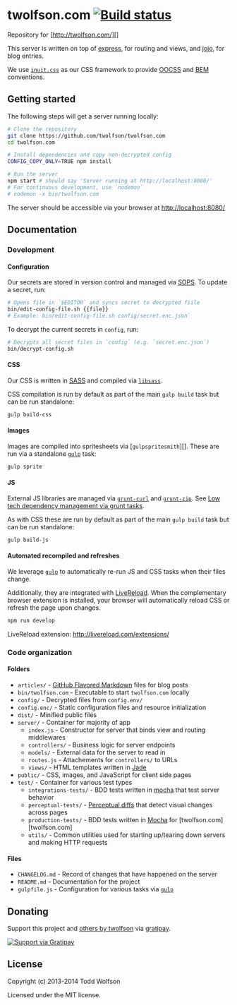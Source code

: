 # twolfson.com [![Build status](https://travis-ci.org/twolfson/twolfson.com.png?branch=master)](https://travis-ci.org/twolfson/twolfson.com)

Repository for [http://twolfson.com/][]

This server is written on top of [express][], for routing and views, and [jojo][], for blog entries.

We use [`inuit.css`][] as our CSS framework to provide [OOCSS][] and [BEM][] conventions.

[http://twolfson.com/]: http://twolfson.com/
[express]: http://expressjs.com/
[jojo]: https://github.com/twolfson/jojo/
[`inuit.css`]: https://github.com/csswizardry/inuit.css
[OOCSS]: http://oocss.org/
[BEM]: http://bem.info/

## Getting started
The following steps will get a server running locally:

```bash
# Clone the repository
git clone https://github.com/twolfson/twolfson.com
cd twolfson.com

# Install dependencies and copy non-decrypted config
CONFIG_COPY_ONLY=TRUE npm install

# Run the server
npm start # should say 'Server running at http://localhost:8080/'
# For continuous development, use `nodemon`
# nodemon -x bin/twolfson.com
```

The server should be accessible via your browser at [http://localhost:8080/](http://localhost:8080/)

## Documentation
### Development
#### Configuration
Our secrets are stored in version control and managed via [SOPS][]. To update a secret, run:

```bash
# Opens file in `$EDITOR` and syncs secret to decrypted fiile
bin/edit-config-file.sh {{file}}
# Example: bin/edit-config-file.sh config/secret.enc.json`
```

To decrypt the current secrets in `config`, run:

```bash
# Decrypts all secret files in `config` (e.g. `secret.enc.json`)
bin/decrypt-config.sh
```

[SOPS]: https://github.com/mozilla/sops

#### CSS
Our CSS is written in [SASS][] and compiled via [`libsass`][].

CSS compilation is run by default as part of the main `gulp build` task but can be run standalone:

```bash
gulp build-css
```

[SASS]: http://sass-lang.com/
[`libsass`]: https://github.com/sass/libsass

#### Images
Images are compiled into spritesheets via [`gulpspritesmith`][]. These are run via a standalone [`gulp`][] task:

```bash
gulp sprite
```

[`gulp`]: http://gulpjs.com/
[`gulp.spritesmith`]: https://github.com/twolfson/gulp.spritesmith

#### JS
External JS libraries are managed via [`grunt-curl`][] and [`grunt-zip`][]. See [Low tech dependency management via grunt tasks][lo-fi-grunt].

As with CSS these are run by default as part of the main `gulp build` task but can be run standalone:

```bash
gulp build-js
```

[`grunt-curl`]: https://github.com/twolfson/grunt-curl
[`grunt-zip`]: https://github.com/twolfson/grunt-zip
[lo-fi-grunt]: /2014-01-19-low-tech-dependency-management-via-grunt-tasks

#### Automated recompiled and refreshes
We leverage [`gulp`][] to automatically re-run JS and CSS tasks when their files change.

Additionally, they are integrated with [LiveReload][]. When the complementary browser extension is installed, your browser will automatically reload CSS or refresh the page upon changes.

```bash
npm run develop
```

LiveReload extension: http://livereload.com/extensions/

[LiveReload]: http://livereload.com/

### Code organization
#### Folders
- `articles/` - [GitHub Flavored Markdown][] files for blog posts
- `bin/twolfson.com` - Executable to start `twolfson.com` locally
- `config/` - Decrypted files from `config.env/`
- `config.enc/` - Static configuration files and resource initialization
- `dist/` - Minified public files
- `server/` - Container for majority of app
    - `index.js` - Constructor for server that binds view and routing middlewares
    - `controllers/` - Business logic for server endpoints
    - `models/` - External data for the server to read in
    - `routes.js` - Attachements for `controllers/` to URLs
    - `views/` - HTML templates written in [Jade][]
- `public/` - CSS, images, and JavaScript for client side pages
- `test/` - Container for various test types
    - `integrations-tests/` - BDD tests written in [mocha][] that test server behavior
    - `perceptual-tests/` - [Perceptual diffs][] that detect visual changes across pages
    - `production-tests/` - BDD tests written in [Mocha][mocha] for [twolfson.com][twolfson.com]
    - `utils/` - Common utilities used for starting up/tearing down servers and making HTTP requests

[GitHub Flavored Markdown]: https://help.github.com/articles/github-flavored-markdown
[Jade]: http://jade-lang.com/
[mocha]: https://github.com/tj/mocha/
[Perceptual diffs]: http://www.youtube.com/watch?v=UMnZiTL0tUc

#### Files
- `CHANGELOG.md` - Record of changes that have happened on the server
- `README.md` - Documentation for the project
- `gulpfile.js` - Configuration for various tasks via [`gulp`][]

## Donating
Support this project and [others by twolfson][gratipay] via [gratipay][].

[![Support via Gratipay][gratipay-badge]][gratipay]

[gratipay-badge]: https://cdn.rawgit.com/gratipay/gratipay-badge/2.x.x/dist/gratipay.png
[gratipay]: https://www.gratipay.com/twolfson/

## License
Copyright (c) 2013-2014 Todd Wolfson

Licensed under the MIT license.
